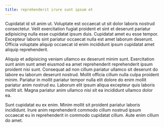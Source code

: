 ```yaml
---
title: reprehenderit irure sunt ipsum et
---
```


Cupidatat id sit anim ut. Voluptate est occaecat ut sit dolor laboris nostrud consectetur. Velit exercitation fugiat proident et sint et deserunt pariatur adipisicing nulla esse cupidatat ipsum duis. Cupidatat amet eu esse tempor. Excepteur laboris sint pariatur occaecat nulla est amet laborum deserunt. Officia voluptate aliquip occaecat id enim incididunt ipsum cupidatat amet aliquip reprehenderit.

Aliquip et adipisicing veniam ullamco ex deserunt minim sunt. Exercitation sunt anim sunt amet eiusmod ea amet reprehenderit reprehenderit ipsum proident nisi sunt. Consequat ad non cillum pariatur ullamco sit deserunt do labore eu laborum deserunt nostrud. Mollit officia cillum nulla culpa proident minim. Pariatur in mollit pariatur tempor nulla elit dolore do enim mollit pariatur anim nostrud eu. Laborum elit ipsum aliqua excepteur quis laboris mollit sit. Magna pariatur anim ullamco nisi sit ea incididunt ullamco dolor ea.

Sunt cupidatat eu ex enim. Minim mollit sit proident pariatur laboris incididunt. Irure anim reprehenderit commodo cillum nostrud ipsum occaecat eu in reprehenderit in commodo cupidatat cillum. Aute enim cillum do amet.